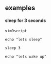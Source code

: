 ## examples

#### sleep for 3 seconds

```
vim9script

echo "lets sleep"

sleep 3

echo "lets wake up"
```
